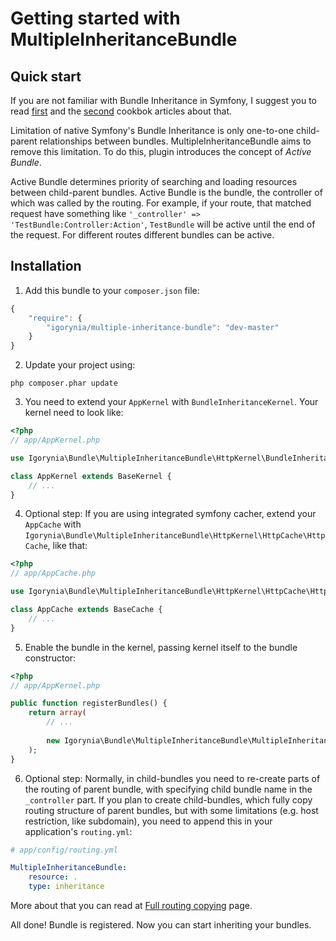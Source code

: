 # Getting started with MultipleInheritanceBundle

## Quick start

If you are not familiar with Bundle Inheritance in Symfony, I suggest you to read [first](http://symfony.com/doc/master/cookbook/bundles/inheritance.html) and the [second](http://symfony.com/doc/master/cookbook/bundles/override.html) cookbok articles about that.

Limitation of native Symfony's Bundle Inheritance is only one-to-one child-parent relationships between bundles. MultipleInheritanceBundle aims to remove this limitation. To do this, plugin introduces the concept of *Active Bundle*. 

Active Bundle determines priority of searching and loading resources between child-parent bundles. Active Bundle is the bundle, the controller of which was called by the routing. For example, if your route, that matched request have something like `'_controller' => 'TestBundle:Controller:Action'`, `TestBundle` will be active until the end of the request. For different routes different bundles can be active.

## Installation

1) Add this bundle to your `composer.json` file:

```javascript
{
	"require": {
		"igorynia/multiple-inheritance-bundle": "dev-master"
	}
}
```

2) Update your project using:

```
php composer.phar update
```

3) You need to extend your `AppKernel` with `BundleInheritanceKernel`. Your kernel need to look like:

```php
<?php
// app/AppKernel.php

use Igorynia\Bundle\MultipleInheritanceBundle\HttpKernel\BundleInheritanceKernel as BaseKernel;

class AppKernel extends BaseKernel {
    // ...
}
```

4) Optional step: If you are using integrated symfony cacher, extend your `AppCache` with `Igorynia\Bundle\MultipleInheritanceBundle\HttpKernel\HttpCache\HttpCache`, like that:

```php
<?php
// app/AppCache.php

use Igorynia\Bundle\MultipleInheritanceBundle\HttpKernel\HttpCache\HttpCache as BaseCache;

class AppCache extends BaseCache {
	// ...
}

```

5) Enable the bundle in the kernel, passing kernel itself to the bundle constructor:

```php
<?php
// app/AppKernel.php

public function registerBundles() {
    return array(
        // ...
        
        new Igorynia\Bundle\MultipleInheritanceBundle\MultipleInheritanceBundle($this),
    );
}
```

6) Optional step: Normally, in child-bundles you need to re-create parts of the routing of parent bundle, with specifying child bundle name in the `_controller` part. If you plan to create child-bundles, which fully copy routing structure of parent bundles, but with some limitations (e.g. host restriction, like subdomain), you need to append this in your application's `routing.yml`:

```yml
# app/config/routing.yml

MultipleInheritanceBundle:
	resource: .
	type: inheritance
```
More about that you can read at [Full routing copying](full_routing_copying.md) page.


All done! Bundle is registered. Now you can start inheriting your bundles.



